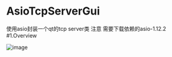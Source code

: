 # AsioTcpServerGui
使用asio封装一个qt的tcp server类
注意  需要下载依赖的asio-1.12.2
#1.Overview


 ![image](https://github.com/DpChens/aiso-tcp-qt-gui-wrap/raw/master/gif/gui.jpg)